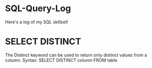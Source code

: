 # SQL-Query-Log
Here's a log of my SQL skillset!

# SELECT DISTINCT
The Distinct keyword can be used to return only distinct values from a column. 
Syntax: SELECT DISTINCT column FROM table
